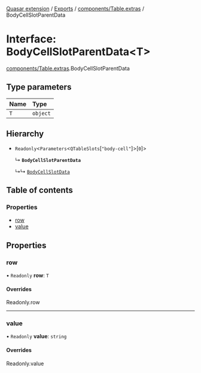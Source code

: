 [Quasar extension](../index.md) / [Exports](../modules.md) / [components/Table.extras](../modules/components_Table_extras.md) / BodyCellSlotParentData

# Interface: BodyCellSlotParentData<T\>

[components/Table.extras](../modules/components_Table_extras.md).BodyCellSlotParentData

## Type parameters

| Name | Type |
| :------ | :------ |
| `T` | `object` |

## Hierarchy

- `Readonly`<`Parameters`<`QTableSlots`[``"body-cell"``]\>[``0``]\>

  ↳ **`BodyCellSlotParentData`**

  ↳↳ [`BodyCellSlotData`](components_Table_extras.BodyCellSlotData.md)

## Table of contents

### Properties

- [row](components_Table_extras.BodyCellSlotParentData.md#row)
- [value](components_Table_extras.BodyCellSlotParentData.md#value)

## Properties

### row

• `Readonly` **row**: `T`

#### Overrides

Readonly.row

___

### value

• `Readonly` **value**: `string`

#### Overrides

Readonly.value
